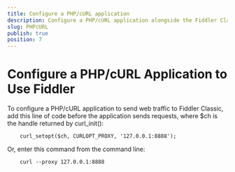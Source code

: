 ```yaml
---
title: Configure a PHP/cURL application
description: Configure a PHP/cURL application alongside the Fiddler Classic proxy
slug: PHPcURL
publish: true
position: 7
---
```


Configure a PHP/cURL Application to Use Fiddler
===============================================

To configure a PHP/cURL application to send web traffic to Fiddler Classic, add this line of code before the application sends requests, where $ch is the handle returned by curl_init():

		curl_setopt($ch, CURLOPT_PROXY, '127.0.0.1:8888');

Or, enter this command from the command line:

		curl --proxy 127.0.0.1:8888

